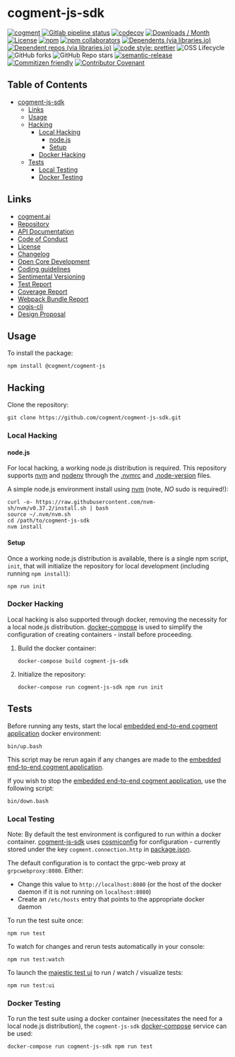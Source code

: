 # cogment-js-sdk

[![cogment](https://img.shields.io/badge/cogment-brightgreen.svg)][repo]
[![Gitlab pipeline status](https://gitlab.com/ai-r/cogment-js-sdk/badges/main/pipeline.svg?private_token=-PxNqY8axtUuGoys4tGj)][repo]
[![codecov](https://codecov.io/gl/ai-r/cogment-js-sdk/branch/main/graph/badge.svg?token=aTpPl9c87b)][codecov]
[![Downloads / Month](https://img.shields.io/npm/dm/cogment)][npm-cogment]
[![License](https://img.shields.io/npm/l/cogment)][license]
[![npm](https://img.shields.io/npm/v/cogment)][npm-cogment]
[![npm collaborators](https://img.shields.io/npm/collaborators/cogment)][npm-cogment]
[![Dependents (via libraries.io)](https://img.shields.io/librariesio/dependents/npm/cogment)][npm-cogment]
[![Dependent repos (via libraries.io)](https://img.shields.io/librariesio/dependent-repos/npm/cogment)][npm-cogment]
[![code style: prettier](https://img.shields.io/badge/code_style-prettier-ff69b4.svg)](https://github.com/prettier/prettier)
![OSS Lifecycle](https://img.shields.io/osslifecycle/cogment/cogment-js-sdk)
![GitHub forks](https://img.shields.io/github/forks/cogment/cogment-js-sdk?style=social)
![GitHub Repo stars](https://img.shields.io/github/stars/cogment/cogment-js-sdk?style=social)
[![semantic-release](https://img.shields.io/badge/%20%20%F0%9F%93%A6%F0%9F%9A%80-semantic--release-e10079.svg)](https://github.com/semantic-release/semantic-release)
[![Commitizen friendly](https://img.shields.io/badge/commitizen-friendly-brightgreen.svg)](http://commitizen.github.io/cz-cli/)
[![Contributor Covenant](https://img.shields.io/badge/Contributor%20Covenant-v2.0%20adopted-ff69b4.svg)][code-of-conduct]

<!-- prettier-ignore-start -->
[TOC]: #

## Table of Contents
- [cogment-js-sdk](#cogment-js-sdk)
  - [Links](#links)
  - [Usage](#usage)
  - [Hacking](#hacking)
    - [Local Hacking](#local-hacking)
      - [node.js](#nodejs)
      - [Setup](#setup)
    - [Docker Hacking](#docker-hacking)
  - [Tests](#tests)
    - [Local Testing](#local-testing)
    - [Docker Testing](#docker-testing)

<!-- prettier-ignore-end -->

## Links

- [cogment.ai]
- [Repository][repo]
- [API Documentation][api-docs]
- [Code of Conduct][code-of-conduct]
- [License][license]
- [Changelog][changelog]
- [Open Core Development][opencore-development]
- [Coding guidelines][codeguidelines]
- [Sentimental Versioning][sentimental-versioning]
- [Test Report][tests]
- [Coverage Report][coverage]
- [Webpack Bundle Report][webpack]
- [cogjs-cli][cogjs-cli]
- [Design Proposal][proposal]

## Usage

To install the package:

```shell script
npm install @cogment/cogment-js
```

## Hacking

Clone the repository:

```shell script
git clone https://github.com/cogment/cogment-js-sdk.git
```

### Local Hacking

#### node.js

For local hacking, a working node.js distribution is required. This
repository supports [nvm] and [nodenv] through the [.nvmrc](.nvmrc) and
[.node-version](.node-version) files.

A simple node.js environment install using [nvm] (note, _NO_ sudo is
required!):

```shell script
curl -o- https://raw.githubusercontent.com/nvm-sh/nvm/v0.37.2/install.sh | bash
source ~/.nvm/nvm.sh
cd /path/to/cogment-js-sdk
nvm install
```

#### Setup

Once a working node.js distribution is available, there is a single npm
script, `init`, that will initialize the repository for local
development (including running `npm install`):

```shell script
npm run init
```

### Docker Hacking

Local hacking is also supported through docker, removing the necessity
for a local node.js distribution. [docker-compose] is used to simplify
the configuration of creating containers - install before proceeding.

1. Build the docker container:
   ```shell script
   docker-compose build cogment-js-sdk
   ```
2. Initialize the repository:
   ```shell script
   docker-compose run cogment-js-sdk npm run init
   ```

## Tests

Before running any tests, start the local [embedded end-to-end cogment
application][cogment-app] docker environment:

```shell script
bin/up.bash
```

This script may be rerun again if any changes are made to the [embedded
end-to-end cogment application][cogment-app].

If you wish to stop the [embedded end-to-end cogment
application][cogment-app], use the following script:

```shell script
bin/down.bash
```

### Local Testing

Note: By default the test environment is configured to run within a
docker container. [cogment-js-sdk][repo] uses [cosmiconfig] for
configuration - currently stored under the key `cogment.connection.http`
in [package.json].

The default configuration is to contact the grpc-web proxy at
`grpcwebproxy:8080`. Either:

- Change this value to `http://localhost:8080` (or the host of the
  docker daemon if it is not running on `localhost:8080`)
- Create an `/etc/hosts` entry that points to the appropriate docker
  daemon

To run the test suite once:

```shell script
npm run test
```

To watch for changes and rerun tests automatically in your console:

```shell script
npm run test:watch
```

To launch the [majestic test ui][majestic] to run / watch / visualize
tests:

```shell script
npm run test:ui
```

### Docker Testing

To run the test suite using a docker container (necessitates the need
for a local node.js distribution), the `cogment-js-sdk`
[docker-compose][docker-compose] service can be used:

```shell script
docker-compose run cogment-js-sdk npm run test
```

[api-docs]: https://ai-r.gitlab.io/cogment-js-sdk 'api-docs'
[changelog]: CHANGELOG.md 'changelog'
[code-of-conduct]: CODE_OF_CONDUCT.md
[codecov]: https://codecov.io/gl/ai-r/cogment-js-sdk 'codecov'
[codeguidelines]: docs/codeguidelines.md
[cogjs-cli]: ./cli
[cogment-app]: __tests__/end-to-end/cogment-app 'cogment-app'
[cogment.ai]: https://cogment.ai 'cogment.ai'
[cosmiconfig]: https://www.npmjs.com/package/cosmiconfig 'cosmiconfig'
[coverage]: https://ai-r.gitlab.io/cogment-js-sdk/coverage/lcov-report 'coverage report'
[docker-compose]: https://docs.docker.com/compose/ 'docker-compose'
[license]: LICENSE.md 'license'
[majestic]: https://github.com/Raathigesh/majestic 'majestic'
[nodenv]: https://github.com/nodenv/nodenv 'nodenv'
[npm-cogment]: https://www.npmjs.com/package/cogment 'npm-cogment'
[nvm]: https://github.com/nvm-sh/nvm 'nvm'
[opencore-development]: docs/opencore-development.md
[package.json]: package.json 'package.json'
[proposal]: https://docs.google.com/document/d/1K6qCuY-wGlNJzeJuEQEy6bALwJBFNDpJ6HB4LzU-Bq8/edit
[repo]: https://gitlab.com/ai-r/cogment-js-sdk/ 'Repository'
[sentimental-versioning]: http://sentimentalversioning.org/
[tests]: https://ai-r.gitlab.io/cogment-js-sdk/allure
[webpack]: https://ai-r.gitlab.io/cogment-js-sdk/webpack/cjs
